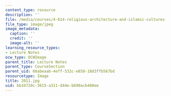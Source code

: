 ```yaml
---
content_type: resource
description: ''
file: /media/courses/4-614-religious-architecture-and-islamic-cultures-fall-2002/bb34720c3615a311d44eb690acb460ee_2011.jpg
file_type: image/jpeg
image_metadata:
  caption: ''
  credit: ''
  image-alt: ''
learning_resource_types:
- Lecture Notes
ocw_type: OCWImage
parent_title: Lecture Notes
parent_type: CourseSection
parent_uid: 68abeaab-4eff-532c-e858-18d3ffb567bd
resourcetype: Image
title: 2011.jpg
uid: bb34720c-3615-a311-d44e-b690acb460ee
---
```


